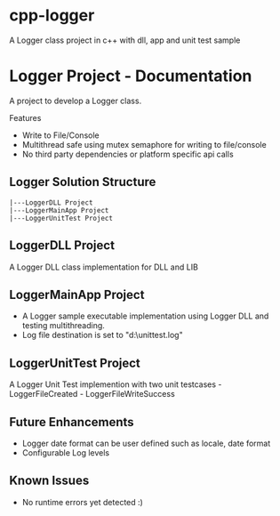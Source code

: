 # cpp-logger
A Logger class project in c++ with dll, app and unit test sample

Logger Project - Documentation
=====================================================
A project to develop a Logger class.

Features
* Write to File/Console
* Multithread safe using mutex semaphore for writing to file/console
* No third party dependencies or platform specific api calls

Logger Solution Structure
-------------------------
	|---LoggerDLL Project
	|---LoggerMainApp Project
	|---LoggerUnitTest Project


LoggerDLL Project
-----------------
A Logger DLL class implementation for DLL and LIB

LoggerMainApp Project
---------------------
* A Logger sample executable implementation using Logger DLL and testing multithreading.
* Log file destination is set to "d:\unittest.log"

LoggerUnitTest Project
----------------------
A Logger Unit Test implemention with two unit testcases
	- LoggerFileCreated
	- LoggerFileWriteSuccess

Future Enhancements
-------------------
* Logger date format can be user defined such as locale, date format 
* Configurable Log levels

Known Issues
------------
* No runtime errors yet detected :)
